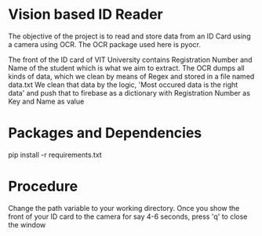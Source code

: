 # Vision based ID Reader

The objective of the project is to read and store data from an ID Card using a camera using OCR. The OCR package used here is pyocr.

The front of the ID card of VIT University contains Registration Number and Name of the student which is what we aim to extract. 
The OCR dumps all kinds of data, which we clean by means of Regex and stored in a file named data.txt
We clean that data by the logic, 'Most occured data is the right data' and push that to firebase as a dictionary with Registration Number as Key and Name as value

# Packages and Dependencies
pip install -r requirements.txt

# Procedure
Change the path variable to your working directory.
Once you show the front of your ID card to the camera for say 4-6 seconds, press 'q' to close the window
